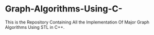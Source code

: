 # Graph-Algorithms-Using-C-
This is the Repository Containing All the Implementation Of Major Graph Algorithms Using STL in C++.
